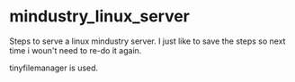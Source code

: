 # mindustry_linux_server

Steps to serve a linux mindustry server.
I just like to save the steps so next time i woun't need to re-do it again.



 tinyfilemanager is used.
